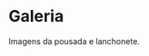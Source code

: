 <!DOCTYPE html>
<html lang="pt-BR">
<head>
    <meta charset="UTF-8">
    <meta name="viewport" content="width=device-width, initial-scale=1.0">
    <title>Galeria - Point da Nanda</title>
    <link rel="stylesheet" href="css/styles.css">
</head>
<body>
    <header>
        <!-- Inclua o código do cabeçalho aqui -->
    </header>
    <main>
        <h1>Galeria</h1>
        <p>Imagens da pousada e lanchonete.</p>
    </main>
    <footer>
        <!-- Inclua o código do rodapé aqui -->
    </footer>
    <script src="js/scripts.js"></script>
</body>
</html>
